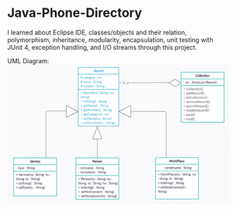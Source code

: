 # Java-Phone-Directory

I learned about Eclipse IDE, classes/objects and their relation, polymorphism, inheritance, modularity, encapsulation, unit testing with JUnit 4, exception handling, and I/O streams through this project.


UML Diagram:
![](images/UML.PNG)
